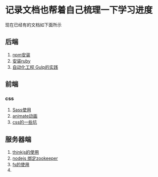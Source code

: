 # 记录文档也帮着自己梳理一下学习进度

现在已经有的文档如下面所示



## 后端

1. [npm安装](/npm安装及使用)
2. [安装ruby](/安装ruby)
3. [自动化工程 Gulp的实践](/自动化工程Gulp)




## 前端

### css

1. [Sass使用](/sass)
2. [animate动画](/animate)
3. [css的一些坑](/css填坑)








## 服务器端

1. [thinkjs的使用](/thinkjsRM)
2. [nodejs 绑定zookeeper](./nodejs绑定zookeeper客户端)
3. [fs的使用](./fs_摘要)
4. ​